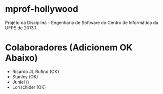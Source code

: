 mprof-hollywood
===============

Projeto da Disciplina - Engenharia de Software do Centro de Informática da UFPE de 2013.1.


Colaboradores (Adicionem OK Abaixo)
===============================================
- Ricardo JL Rufino (OK)
- Stanley (OK)
- Juniel ()
- Lorischider (OK)

